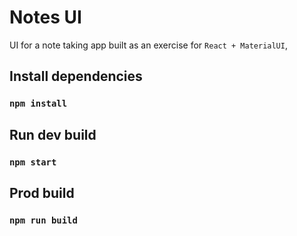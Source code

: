 # Notes UI
UI for a note taking app built as an exercise for `React + MaterialUI`, 

## Install dependencies
### `npm install`

## Run dev build
### `npm start`

## Prod build
### `npm run build`
